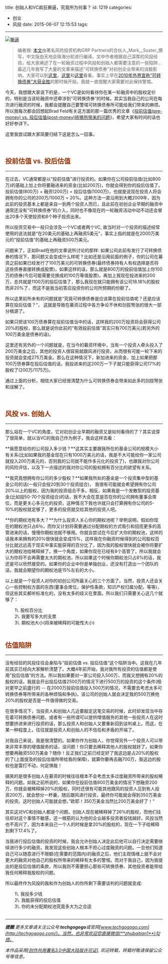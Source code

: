 title: 创始人和VC疯狂撕逼，究竟所为何事？
id: 1219
categories:
  - 创业
  - 风投
date: 2015-06-07 12:15:53
tags:
---

[![撕逼](http://techgogogo.com/wp-content/uploads/2015/06/撕逼.jpg)](http://techgogogo.com/wp-content/uploads/2015/06/撕逼.jpg)
> 编者按: [本文](http://www.bothsidesofthetable.com/2015/06/05/what-is-it-like-to-negotiate-a-vc-round/)由著名风险投资机构GRP Partners的合伙人_Mark__Suster_撰写，中文版由天地会珠海分舵进行编译。文中作者根据自己深厚的风投经验，给大家阐述了在一轮融资过程中风投和创始人都需要注意的一些陷阱...
最近几年我写了大量的文章来描述“可转换债券”对初创企业带来的消极影响，大家可以到[这里](http://www.bothsidesofthetable.com/2014/09/17/bad-notes-on-venture-capital/)，[这里](http://www.bothsidesofthetable.com/2015/05/30/one-simple-paragraph-every-entrepreneur-should-add-to-their-convertible-notes/)和[这里](http://www.bothsidesofthetable.com/2015/05/30/one-simple-paragraph-every-entrepreneur-should-add-to-their-convertible-notes/)看看。事实上早在[2010年外界宣称“可转换债券”大获全胜](http://www.bothsidesofthetable.com/2010/08/30/is-convertible-debt-preferable-to-equity/)的那时候开始，我就一直提醒大家需要对此保持警惕。

今天，我想跟大家说下的是，一个VC是如何看待你在某一轮融资中的股权定价的，特别是当该轮融资中还牵涉到“可转换债券”的时候。其实当我自己的公司在每次进行融资的时候，我都会提醒自己要警惕可转换债券所可能给我们带来的麻烦。所以我每次都会回想起Brad Feld有关这方面的那一篇优秀的文章《[投前估值(pre-money) vs. 投后估值(post-money)转换所带来的问题](http://www.feld.com/archives/2015/06/pre-money-vs-post-money-confusion-convertible-notes.html)》，希望大家有时间的话也好好参详下。

这里我尝试跟大家简要归结下这是怎么一回事。

&nbsp;

## **<span style="color: #993300;">投前估值 vs. 投后估值</span>**

* * *

在过去，VC通常都是以“投前估值”进行投资的。如果你在公司投前估值(比如800万)的基础上加上你将要融进来的资金(比如200万)，你就会得到你的投后估值了。投前估值(800万) + 融资(200万) = 投后估值(1000万)，也就是说现在投资人将会拥有你的公司的200万/1000万 = 20%。这种方法一直沿用到大概2009年，因为此前的投资基本上都是来自一到两个投资人而已，且此前在初创企业早期的融资中通常还没有“可转换债券”的介入，同时也不像现在的一轮融资活动中动不动还会冒出20多个天使投资和6个种子投资出来。

所以投资交易中一般只会涉及一个VC或者两个VC, 故当时对一个投资的描述经常使用的说法就是“在20美元的基础上再融资5美元”，事实上指的就是在2000万美元的“投前估值”的基础上再融资500万美元。

问题来了，正如Brad在他的文章说所讨论的那样: 如果公司此前有发行了可转换债券的情况下，那问题又会变成什么样呢？比如还是沿用前面的例子，你的公司在募资之前如果已经发行了100万美元的可转换债券(最终债券持有人有权选择是否将这些债券直接转换成股票)，如果这样的话，那么就是800万的投前估值加上你100万的债券(今后可能需要兑换成的100万等值股票)，再加上我现在投进来的200万，总共就是1100万的投后估值了，那么我现在就只能拥有该公司18.18%的股权而非20%了，而这不是我当初答应投资你的公司所预期的份额了。

所以这里前所未有的问题就是“究竟可转换债券是应该算在投前估值呢？还是应该算在投后估值？“， 这就是导致在募资过程中各方争论不休和剑拔弩张的很大一部分根源了。

如果只把该100万债券算在投前估值当中的话，这样我的200万投资将会获得公司20%的股权，那么就是说你此前的“有效投前估值”其实只有700万美元(若另外的100万美金是债券的话)。

这里还有另外的一个问题就是，在当今的募资环境中，当有一个投资人牵头投入了200万美金之后，其他的投资人很容易就跟风进行投资，从而很有可能一轮下来的投资就会变成275万美金。那么在这种情况下，新加进来的资金，加上如果把那100万债券算在投后估值的话，我投进来的这200万一下子就只能获得公司17%的股权了(200万/1175万)。

通过上面的分析，相信大家已经很清楚为什么可转换债券会带来如此多的剑拔弩张和误解了。

&nbsp;

## <span style="color: #993300;">**风投 vs. 创始人**</span>

* * *

那么站在一个VC的角度，它对初创企业早期的融资又是如何看待的了？其实说穿了很简单，就以当VC的我自己作为例子，我会这样去看：

**我愿意给你的公司投入多少钱？**这其实主要跟我所在的基金公司的规模大小有关系(比如如果我的基金现在只有1000万美元的话，我是不大可能给你一家公司就投入200万美元的，否则我的公司就不能作多元化的投资了)，也跟我对你公司的风险评估，以及下一点描述的我对你公司的股权拥有百分比的欲望有关系。

**我究竟想拥有你公司的多少股权？**如果我所处的基金是一个投资集中型的基金公司的话(一般只会投20到30个投资组合)， 我很有可能就会希望拥有你公司20%以上的股权，因为我的投资组合不多。相反，如果我是一个发散型的投资基金(比如投50-70个投资组合)的话，我不大会在意是否在你的公司拥有董事会席位，而是更关心多元化的投资，这种情况下我也许就只会打算拥有你公司的5-10%的股权就足够了，更多的投资就交给其他的投资人吧。

**你的期权池有多大？**为什么投资人关心你的期权池呢？举例说明，假如你现在的期权池只占6％，而你又计划将需要通过分配期权的方式吸引和招揽更多的高管进来的话，慢慢你期权池就不够用。你就会尝试在今后扩大你的期权池，这样的话我本来拥有的20%很快就会变成15%，这样我在你融资时候得到的公司股权百分比就远远高于现实中事实能获得的百分比了，因为我的股权很快就会被你将要扩大的期权池给稀释掉了。换一个角度，如果你现在已经有8个高管了，所以我就会认为你将不会再需要太大的期权池，所以如果这个时候你期权池只占8%的话，我还是可以欣然接受的。如果你的企业中你是单独创业，还没有打造出一个团队的话，我就会期望你的期权池是15%左右的大小。

以上就是一个投资人对你的初创公司所最关心的三个方面了。当然，投资人还会关心一些控制权方面的东西(董事会席位，保护性条款，知识产权归属分配，等等)， 但这些其实都听标准化的，没有太多的歧义在里面。所以我们只需要关心这几个就够了：
<div style="padding-left: 30px;">1\. 股权百分比</div>
<div style="padding-left: 30px;">2\. 我要写多大的支票</div>
<div style="padding-left: 30px;">3\. 期权池大小(将来被稀释的可能性大小)</div>
<div style="padding-left: 30px;"></div>
&nbsp;

## <span style="color: #993300;">估值陷阱</span>

* * *

没有经验的风投往往会身陷与“投前估值 vs. 投后估值“这个陷阱当中。这我在几年前其实已经向大家解析清楚了。大概4年前开始，我对我所有投资的估值都是使用”投后估值“的方法。所以我如果要对一家公司投入500万，而我又想拥有20%的股权的话，我就会开出投后估值2500万的情况下进行500万的投资的这个条件(相对更早之前盛行的 -- 在2000万投前估值投入500万的情况，不需要去考虑太多可转换债券等所带来的各种烦恼和争执)。该公司的创始人就会决定我的500万换他20%的股权是否是一件值得做的交易。

在很多情况下，当投资人和创始人几近要敲定这笔交易的时候，此时却发现当中存在着可转换债券问题，或者有一些所谓可以提供增值服务的其他一些投资人在这时想要挤进来进行投资的话，那么投资人和创始人又要重新回到谈判桌上。而这，在某一种程度上，往往就是投资人和创始人的不信任和矛盾的开端了。

对我自己来说，我是很清楚的。如果你作为创始人，你觉得另外一个投资人可以带来非常丰厚的增值服务的话，没问题！你只要去稀释其他人的股权就好了。如果你想要再融资550万美金？随你！反正我们之前已经定好了我这边是占20%的股权的了(上面提及的投后估值所带给我的保障)，就算你要再去融700万，我这边的股权也是雷打不动，何足惧哉！

搞笑的是很多创始人在募资的时候往往根本不会考虑太多过度融资所带来的股权稀释的问题。如我之前所说的，如果你在投前估值800万美金的情况下想融资200万，你就会被稀释掉20%的股权，同时还很有可能其他跟风的投资人见到有人投资200万，就会想分一杯羹，随后跟风进行投资，最终你可能就会得到350万美金的投资。这时创始人可能就会想，”欧耶！350万美金当然比200万美金好了！“

其实这对VC和创始人都是个问题。创始人现在被稀释掉了26%的股权，而他们往往却对这个事情不敏感，还一根筋的认为他的企业越多投资者投钱越好。风投当然也不高兴了，因为本来自己一个人的时候是拿20%的股权的，现在一下子给稀释到剩下17.4%了。

当我进行投后估值的投资的时候，我会允许创始人决定此后他可以自行决定需要继续进行多少的融资。我发现这些创始人根本不担心过度融资的问题。一旦他们知道自己可以随意进行不限额(在需要的范围内)的融资之后，他们主观情绪上就不会对更大的融资对他自己的股权所带来的稀释有太多的警惕。而对于我自己，因为我提出的是投后估值的条款，所以我则不需要担心那些可转换债券、其他投资者能带给我任何稀释我股权的问题。

所以最终作为风投的我和作为创始人的你所剩下需要谈判的问题就变成:
<div style="padding-left: 30px;">1\. 我投多少钱</div>
<div style="padding-left: 30px;">2\. 我能获得的投后估值</div>
<div style="padding-left: 30px;">3\. 你的未分配期权池究竟多大为之合适</div>
&nbsp;

* * *

_**提醒**:更多文章请关注公众号:**techgogogo**或官网[www.techgogogo.com](http://techgogogo.com/)。当然，也非常欢迎您直接微信(**zhubaitian1**)勾搭。_

_本作品采用[[创作共用署名3.0中国大陆版许可证](http://creativecommons.org/licenses/by/3.0/cn/)], 欢迎转载，转载时敬请保留公众号等信息。_

&nbsp;